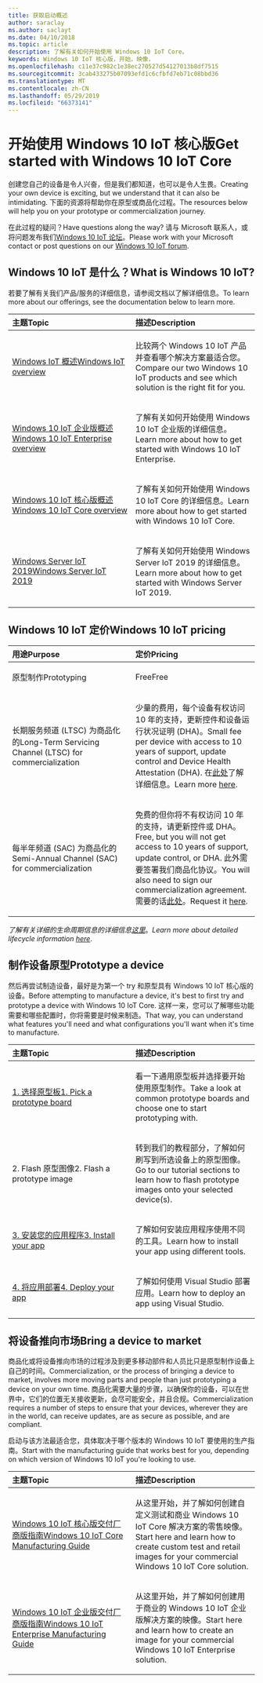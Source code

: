 ```yaml
---
title: 获取启动概述
author: saraclay
ms.author: saclayt
ms.date: 04/10/2018
ms.topic: article
description: 了解有关如何开始使用 Windows 10 IoT Core。
keywords: Windows 10 IoT 核心版，开始，映像，
ms.openlocfilehash: c11e37c982c1e38ec270527d54127013b8df7515
ms.sourcegitcommit: 3cab433275b07093efd1c6cfbfd7eb71c08bbd36
ms.translationtype: MT
ms.contentlocale: zh-CN
ms.lasthandoff: 05/29/2019
ms.locfileid: "66373141"
---
```

# <a name="get-started-with-windows-10-iot-core"></a><span data-ttu-id="ef25b-104">开始使用 Windows 10 IoT 核心版</span><span class="sxs-lookup"><span data-stu-id="ef25b-104">Get started with Windows 10 IoT Core</span></span>

<span data-ttu-id="ef25b-105">创建您自己的设备是令人兴奋，但是我们都知道，也可以是令人生畏。</span><span class="sxs-lookup"><span data-stu-id="ef25b-105">Creating your own device is exciting, but we understand that it can also be intimidating.</span></span> <span data-ttu-id="ef25b-106">下面的资源将帮助你在原型或商品化过程。</span><span class="sxs-lookup"><span data-stu-id="ef25b-106">The resources below will help you on your prototype or commercialization journey.</span></span> 

<span data-ttu-id="ef25b-107">在此过程的疑问？</span><span class="sxs-lookup"><span data-stu-id="ef25b-107">Have questions along the way?</span></span> <span data-ttu-id="ef25b-108">请与 Microsoft 联系人，或将问题发布我们[Windows 10 IoT 论坛](https://social.msdn.microsoft.com/forums/en-US/home?forum=WindowsIoT)。</span><span class="sxs-lookup"><span data-stu-id="ef25b-108">Please work with your Microsoft contact or post questions on our [Windows 10 IoT forum](https://social.msdn.microsoft.com/forums/en-US/home?forum=WindowsIoT).</span></span>

## <a name="what-is-windows-10-iot"></a><span data-ttu-id="ef25b-109">Windows 10 IoT 是什么？</span><span class="sxs-lookup"><span data-stu-id="ef25b-109">What is Windows 10 IoT?</span></span>

<span data-ttu-id="ef25b-110">若要了解有关我们产品/服务的详细信息，请参阅文档以了解详细信息。</span><span class="sxs-lookup"><span data-stu-id="ef25b-110">To learn more about our offerings, see the documentation below to learn more.</span></span> 

<table>
<colgroup>
<col width="50%" />
<col width="50%" />
</colgroup>
<thead>
<tr class="header">
<th align="left"><span data-ttu-id="ef25b-111">主题</span><span class="sxs-lookup"><span data-stu-id="ef25b-111">Topic</span></span></th>
<th align="left"><span data-ttu-id="ef25b-112">描述</span><span class="sxs-lookup"><span data-stu-id="ef25b-112">Description</span></span></th>
</tr>
</thead>
<tbody>

<tr class="odd">
<td align="left"><p><span data-ttu-id="ef25b-113"><a href="windows-iot.md" data-raw-source="[Windows IoT Overview](windows-iot.md)">Windows IoT 概述</a></span><span class="sxs-lookup"><span data-stu-id="ef25b-113"><a href="windows-iot.md" data-raw-source="[Windows IoT Overview](windows-iot.md)">Windows IoT overview</a></span></span></p></td>
<td align="left"><p><span data-ttu-id="ef25b-114">比较两个 Windows 10 IoT 产品并查看哪个解决方案最适合您。</span><span class="sxs-lookup"><span data-stu-id="ef25b-114">Compare our two Windows 10 IoT products and see which solution is the right fit for you.</span></span></p></td>
</tr>

<tr class="odd">
<td align="left"><p><span data-ttu-id="ef25b-115"><a href="windows-iot-enterprise.md" data-raw-source="[Windows 10 IoT Enterprise Overview](windows-iot-enterprise.md)">Windows 10 IoT 企业版概述</a></span><span class="sxs-lookup"><span data-stu-id="ef25b-115"><a href="windows-iot-enterprise.md" data-raw-source="[Windows 10 IoT Enterprise Overview](windows-iot-enterprise.md)">Windows 10 IoT Enterprise overview</a></span></span></p></td>
<td align="left"><p><span data-ttu-id="ef25b-116">了解有关如何开始使用 Windows 10 IoT 企业版的详细信息。</span><span class="sxs-lookup"><span data-stu-id="ef25b-116">Learn more about how to get started with Windows 10 IoT Enterprise.</span></span></p></td>
</tr>

<tr class="odd">
<td align="left"><p><span data-ttu-id="ef25b-117"><a href="windows-iot-core.md" data-raw-source="[Windows 10 IoT Core Overview](windows-iot-core.md)">Windows 10 IoT 核心版概述</a></span><span class="sxs-lookup"><span data-stu-id="ef25b-117"><a href="windows-iot-core.md" data-raw-source="[Windows 10 IoT Core Overview](windows-iot-core.md)">Windows 10 IoT Core overview</a></span></span></p></td>
<td align="left"><p><span data-ttu-id="ef25b-118">了解有关如何开始使用 Windows 10 IoT Core 的详细信息。</span><span class="sxs-lookup"><span data-stu-id="ef25b-118">Learn more about how to get started with Windows 10 IoT Core.</span></span></p></td>
</tr>

<tr class="odd">
  <td align="left"><p><span data-ttu-id="ef25b-119"><a href="windows-server.md" data-raw-source="[Windows Server IoT 2019](https://docs.microsoft.com/en-us/windows/iot-core/windows-server)">Windows Server IoT 2019</a></span><span class="sxs-lookup"><span data-stu-id="ef25b-119"><a href="windows-server.md" data-raw-source="[Windows Server IoT 2019](https://docs.microsoft.com/en-us/windows/iot-core/windows-server)">Windows Server IoT 2019</a></span></span></p></td>
<td align="left"><p><span data-ttu-id="ef25b-120">了解有关如何开始使用 Windows Server IoT 2019 的详细信息。</span><span class="sxs-lookup"><span data-stu-id="ef25b-120">Learn more about how to get started with Windows Server IoT 2019.</span></span></p></td>
</tr>

</tbody>
</table>

## <a name="windows-10-iot-pricing"></a><span data-ttu-id="ef25b-121">Windows 10 IoT 定价</span><span class="sxs-lookup"><span data-stu-id="ef25b-121">Windows 10 IoT pricing</span></span>

<table>
<colgroup>
<col width="50%" />
<col width="50%" />
</colgroup>
<thead>
<tr class="header">
<th align="left"><span data-ttu-id="ef25b-122">用途</span><span class="sxs-lookup"><span data-stu-id="ef25b-122">Purpose</span></span></th>
<th align="left"><span data-ttu-id="ef25b-123">定价</span><span class="sxs-lookup"><span data-stu-id="ef25b-123">Pricing</span></span></th>
</tr>
</thead>
<tbody>

<tr class="odd">
<td align="left"><p><span data-ttu-id="ef25b-124">原型制作</span><span class="sxs-lookup"><span data-stu-id="ef25b-124">Prototyping</span></span></p></td>
<td align="left"><p><span data-ttu-id="ef25b-125">Free</span><span class="sxs-lookup"><span data-stu-id="ef25b-125">Free</span></span></p></td>
</tr>

<tr class="odd">
<td align="left"><p><span data-ttu-id="ef25b-126">长期服务频道 (LTSC) 为商品化的</span><span class="sxs-lookup"><span data-stu-id="ef25b-126">Long-Term Servicing Channel (LTSC) for commercialization</span></span></p></td>
<td align="left"><p><span data-ttu-id="ef25b-127">少量的费用，每个设备有权访问 10 年的支持，更新控件和设备运行状况证明 (DHA)。</span><span class="sxs-lookup"><span data-stu-id="ef25b-127">Small fee per device with access to 10 years of support, update control and Device Health Attestation (DHA).</span></span> <span data-ttu-id="ef25b-128">在<a href="https://docs.microsoft.com/windows-hardware/manufacture/iot/iotcoreservicesoverview" data-raw-source="[here](https://docs.microsoft.com/windows-hardware/manufacture/iot/iotcoreservicesoverview)">此处</a>了解详细信息。</span><span class="sxs-lookup"><span data-stu-id="ef25b-128">Learn more <a href="https://docs.microsoft.com/windows-hardware/manufacture/iot/iotcoreservicesoverview" data-raw-source="[here](https://docs.microsoft.com/windows-hardware/manufacture/iot/iotcoreservicesoverview)">here</a>.</span></span></p></td>
</tr>

<tr class="odd">
<td align="left"><p><span data-ttu-id="ef25b-129">每半年频道 (SAC) 为商品化的</span><span class="sxs-lookup"><span data-stu-id="ef25b-129">Semi-Annual Channel (SAC) for commercialization</span></span></p></td>
<td align="left"><p><span data-ttu-id="ef25b-130">免费的但你将不有权访问 10 年的支持，请更新控件或 DHA。</span><span class="sxs-lookup"><span data-stu-id="ef25b-130">Free, but you will not get access to 10 years of support, update control, or DHA.</span></span> <span data-ttu-id="ef25b-131">此外需要签署我们商品化协议。</span><span class="sxs-lookup"><span data-stu-id="ef25b-131">You will also need to sign our commercialization agreement.</span></span> <span data-ttu-id="ef25b-132">需要的话<a href="https://www.aka.ms/SAC-agreement">此处</a>。</span><span class="sxs-lookup"><span data-stu-id="ef25b-132">Request it <a href="https://www.aka.ms/SAC-agreement">here</a>.</span></span></p></td>
</tr>

</tbody>
</table>

<span data-ttu-id="ef25b-133"><i>了解有关详细的生命周期信息的详细信息[这里](https://support.microsoft.com/en-us/lifecycle/search?alpha=IoT%20Core)</i>。</span><span class="sxs-lookup"><span data-stu-id="ef25b-133"><i>Learn more about detailed lifecycle information [here](https://support.microsoft.com/en-us/lifecycle/search?alpha=IoT%20Core)</i>.</span></span>

## <a name="prototype-a-device"></a><span data-ttu-id="ef25b-134">制作设备原型</span><span class="sxs-lookup"><span data-stu-id="ef25b-134">Prototype a device</span></span>

<span data-ttu-id="ef25b-135">然后再尝试制造设备，最好是为第一个 try 和原型具有 Windows 10 IoT 核心版的设备。</span><span class="sxs-lookup"><span data-stu-id="ef25b-135">Before attempting to manufacture a device, it's best to first try and prototype a device with Windows 10 IoT Core.</span></span> <span data-ttu-id="ef25b-136">这样一来，您可以了解哪些功能需要和哪些配置时，你将需要是时候来制造。</span><span class="sxs-lookup"><span data-stu-id="ef25b-136">That way, you can understand what features you'll need and what configurations you'll want when it's time to manufacture.</span></span>

<table>
<colgroup>
<col width="50%" />
<col width="50%" />
</colgroup>
<thead>
<tr class="header">
<th align="left"><span data-ttu-id="ef25b-137">主题</span><span class="sxs-lookup"><span data-stu-id="ef25b-137">Topic</span></span></th>
<th align="left"><span data-ttu-id="ef25b-138">描述</span><span class="sxs-lookup"><span data-stu-id="ef25b-138">Description</span></span></th>
</tr>
</thead>
<tbody>

<tr class="odd">
<td align="left"><p><span data-ttu-id="ef25b-139"><a href="https://docs.microsoft.com/en-us/windows/iot-core/tutorials/quickstarter/PrototypeBoards"
>1. 选择原型板</a></span><span class="sxs-lookup"><span data-stu-id="ef25b-139"><a href="https://docs.microsoft.com/en-us/windows/iot-core/tutorials/quickstarter/PrototypeBoards"
>1. Pick a prototype board</a></span></span></p></td>
<td align="left"><p><span data-ttu-id="ef25b-140">看一下通用原型板并选择要开始使用原型制作。</span><span class="sxs-lookup"><span data-stu-id="ef25b-140">Take a look at common prototype boards and choose one to start prototyping with.</span></span></p></td>
</tr>

<tr class="odd">
<td align="left"><p><span data-ttu-id="ef25b-141">2. Flash 原型图像</span><span class="sxs-lookup"><span data-stu-id="ef25b-141">2. Flash a prototype image</span></span></p></td>
<td align="left"><p><span data-ttu-id="ef25b-142">转到我们的教程部分，了解如何刷写到所选设备上的原型图像。</span><span class="sxs-lookup"><span data-stu-id="ef25b-142">Go to our tutorial sections to learn how to flash prototype images onto your selected device(s).</span></span> </p></td>
</tr>

<tr class="odd">
<td align="left"><p><span data-ttu-id="ef25b-143"><a href="https://docs.microsoft.com/en-us/windows/iot-core/develop-your-app/appinstaller">3. 安装您的应用程序</a></span><span class="sxs-lookup"><span data-stu-id="ef25b-143"><a href="https://docs.microsoft.com/en-us/windows/iot-core/develop-your-app/appinstaller">3. Install your app</a></span></span></p></td>
<td align="left"><p><span data-ttu-id="ef25b-144">了解如何安装应用程序使用不同的工具。</span><span class="sxs-lookup"><span data-stu-id="ef25b-144">Learn how to install your app using different tools.</span></span></p></td>
</tr>

<tr class="odd">
<td align="left"><p><span data-ttu-id="ef25b-145"><a href="https://docs.microsoft.com/en-us/windows/iot-core/develop-your-app/appdeployment">4. 将应用部署</a></span><span class="sxs-lookup"><span data-stu-id="ef25b-145"><a href="https://docs.microsoft.com/en-us/windows/iot-core/develop-your-app/appdeployment">4. Deploy your app</a></span></span></p></td>
<td align="left"><p><span data-ttu-id="ef25b-146">了解如何使用 Visual Studio 部署应用。</span><span class="sxs-lookup"><span data-stu-id="ef25b-146">Learn how to deploy an app using Visual Studio.</span></span></p></td>
</tr>

</tbody>
</table>

## <a name="bring-a-device-to-market"></a><span data-ttu-id="ef25b-147">将设备推向市场</span><span class="sxs-lookup"><span data-stu-id="ef25b-147">Bring a device to market</span></span>

<span data-ttu-id="ef25b-148">商品化或将设备推向市场的过程涉及到更多移动部件和人员比只是原型制作设备上自己的时间。</span><span class="sxs-lookup"><span data-stu-id="ef25b-148">Commercialization, or the process of bringing a device to market, involves more moving parts and people than just prototyping a device on your own time.</span></span> <span data-ttu-id="ef25b-149">商品化需要大量的步骤，以确保你的设备，可以在世界中，它们的位置无关接收更新，会尽可能安全，并且合规。</span><span class="sxs-lookup"><span data-stu-id="ef25b-149">Commercialization requires a number of steps to ensure that your devices, wherever they are in the world, can receive updates, are as secure as possible, and are compliant.</span></span> 

<span data-ttu-id="ef25b-150">启动与该方法最适合您，具体取决于哪个版本的 Windows 10 IoT 要使用的生产指南。</span><span class="sxs-lookup"><span data-stu-id="ef25b-150">Start with the manufacturing guide that works best for you, depending on which version of Windows 10 IoT you're looking to use.</span></span>

<table>
<colgroup>
<col width="50%" />
<col width="50%" />
</colgroup>
<thead>
<tr class="header">
<th align="left"><span data-ttu-id="ef25b-151">主题</span><span class="sxs-lookup"><span data-stu-id="ef25b-151">Topic</span></span></th>
<th align="left"><span data-ttu-id="ef25b-152">描述</span><span class="sxs-lookup"><span data-stu-id="ef25b-152">Description</span></span></th>
</tr>
</thead>
<tbody>

<tr class="odd">
<td align="left"><p><span data-ttu-id="ef25b-153"><a href="https://docs.microsoft.com/en-us/windows-hardware/manufacture/iot/iot-core-manufacturing-guide"
>Windows 10 IoT 核心版交付厂商版指南</a></span><span class="sxs-lookup"><span data-stu-id="ef25b-153"><a href="https://docs.microsoft.com/en-us/windows-hardware/manufacture/iot/iot-core-manufacturing-guide"
>Windows 10 IoT Core Manufacturing Guide</a></span></span></p></td>
<td align="left"><p><span data-ttu-id="ef25b-154">从这里开始，并了解如何创建自定义测试和商业 Windows 10 IoT Core 解决方案的零售映像。</span><span class="sxs-lookup"><span data-stu-id="ef25b-154">Start here and learn how to create custom test and retail images for your commercial Windows 10 IoT Core solution.</span></span></p></td>
</tr>

<tr class="odd">
<td align="left"><p><span data-ttu-id="ef25b-155"><a href="https://docs.microsoft.com/en-us/windows-hardware/manufacture/desktop/iot-ent-overview">Windows 10 IoT 企业版交付厂商版指南</a></span><span class="sxs-lookup"><span data-stu-id="ef25b-155"><a href="https://docs.microsoft.com/en-us/windows-hardware/manufacture/desktop/iot-ent-overview">Windows 10 IoT Enterprise Manufacturing Guide</a></span></span></p></td>
<td align="left"><p><span data-ttu-id="ef25b-156">从这里开始，并了解如何创建用于商业的 Windows 10 IoT 企业版解决方案的映像。</span><span class="sxs-lookup"><span data-stu-id="ef25b-156">Start here and learn how to create an image for your commercial Windows 10 IoT Enterprise solution.</span></span></p></td>
</tr>

</tbody>
</table>
